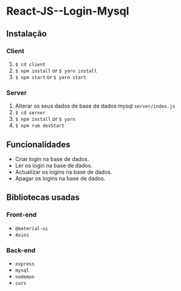 # React-JS--Login-Mysql

<!--  <p align="center">
  <img src="client/src/assets/to_readme/ScrimShop.gif" width="600px">
</p> -->

## Instalação

### Client

  1. `$ cd client`
  2. `$ npm install` or `$ yarn install`
  3. `$ npm start` or `$ yarn start`
  
### Server

  1. Alterar os seus dados de base de dados mysql `server/index.js`
  2. `$ cd server`
  3. `$ npm install` or `$ yarn`
  4. `$ npm rum devStart`
  
## Funcionalidades

  + Criar login na base de dados. 
  + Ler os login na base de dados. 
  + Actualizar os logins na base de dados. 
  + Apagar os logins na base de dados. 
  
## Bibliotecas usadas

### Front-end

 + `@material-ui`
 +  `Axios`

### Back-end

+ `express`
+ `mysql`
+ `nodemon`
+ `cors`
